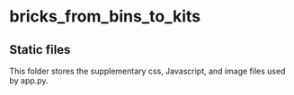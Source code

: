 # bricks_from_bins_to_kits

## Static files

This folder stores the supplementary css, Javascript, and image files used
by app.py.
